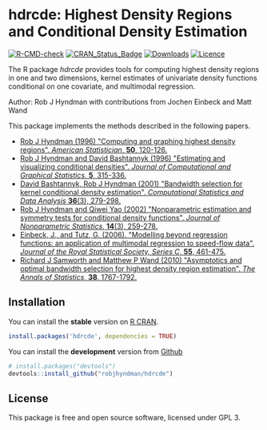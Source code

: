 # hdrcde: Highest Density Regions and Conditional Density Estimation

[![R-CMD-check](https://github.com/robjhyndman/hdrcde/workflows/R-CMD-check/badge.svg)](https://github.com/robjhyndman/hdrcde/actions)
[![CRAN_Status_Badge](http://www.r-pkg.org/badges/version/hdrcde)](https://cran.r-project.org/package=hdrcde)
[![Downloads](http://cranlogs.r-pkg.org/badges/hdrcde)](https://cran.r-project.org/package=hdrcde)
[![Licence](https://img.shields.io/badge/licence-GPL--3-blue.svg)](https://www.gnu.org/licenses/gpl-3.0.en.html)

The R package *hdrcde* provides tools for computing highest density regions in one and two dimensions, kernel estimates of univariate density functions conditional on one covariate, and multimodal regression.

Author: Rob J Hyndman with contributions from Jochen Einbeck and Matt Wand

This package implements the methods described in the following papers.

 * [Rob J Hyndman (1996) "Computing and graphing highest density regions". *American Statistician*, **50**, 120-126.](https://robjhyndman.com/publications/computing-and-graphing-highest-density-regions/)
 * [Rob J Hyndman and David Bashtannyk (1996) "Estimating and visualizing conditional densities". *Journal of Computational and Graphical Statistics*, **5**, 315-336.](https://robjhyndman.com/publications/estimating-and-visualizing-conditional-densities/)
 * [David Bashtannyk, Rob J Hyndman (2001) "Bandwidth selection for kernel conditional density estimation". *Computational Statistics and Data Analysis* **36**(3), 279-298.](https://robjhyndman.com/publications/bandwidth-selection-for-kernel-conditional-density-estimation/)
 * [Rob J Hyndman and Qiwei Yao (2002) "Nonparametric estimation and symmetry tests for conditional density functions". *Journal of Nonparametric Statistics*, **14**(3), 259-278.](https://robjhyndman.com/publications/nonparametric-estimation-and-symmetry-tests-for-conditional-density-functions/)
 * [Einbeck, J., and Tutz, G. (2006). "Modelling beyond regression functions: an application of multimodal regression to speed-flow data". *Journal of the Royal Statistical Society, Series C*, **55**, 461-475.](https://doi.org/10.1111/j.1467-9876.2006.00547.x)
 * [Richard J Samworth and Matthew P Wand (2010) "Asymptotics and optimal bandwidth selection for highest density region estimation". *The Annals of Statistics*, **38**, 1767-1792.](https://doi.org/10.1214/09-AOS766)

## Installation
You can install the **stable** version on
[R CRAN](https://cran.r-project.org/package=hdrcde).

```r
install.packages('hdrcde', dependencies = TRUE)
```

You can install the **development** version from
[Github](https://github.com/robjhyndman/hdrcde)

```r
# install.packages("devtools")
devtools::install_github("robjhyndman/hdrcde")
```

## License

This package is free and open source software, licensed under GPL 3.
